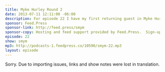 ```yaml
---
title: Myke Hurley Round 2
date: 2013-07-11 12:11:00 -06:00
description: For episode 22 I have my first returning guest in Myke Hurley. Since he was on a previous episode we spend our conversation talking about post production, changing formats of a show, doing a nighttime talk show, deciding when a show is done. Stick around for the AAOO where we fall into soundboard wars.
sponsor: Feed.Press
sponsor-link: http://feed.press/smym
sponsor-copy: Hosting and feed support provided by Feed.Press.  Sign-up today and try FeedPress on a 14 day trial (no contracts or commitments). Use promo code "smym" during checkout to get 10% off your first year.
episode: 22
show: smym
mp3: http://podcasts-1.feedpress.co/10590/smym-22.mp3
layout: episode
---
```


Sorry. Due to importing issues, links and show notes were lost in translation.
